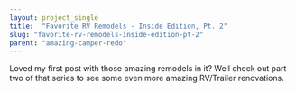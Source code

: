 ```yaml
---
layout: project_single
title:  "Favorite RV Remodels - Inside Edition, Pt. 2"
slug: "favorite-rv-remodels-inside-edition-pt-2"
parent: "amazing-camper-redo"
---
```

Loved my first post with those amazing remodels in it? Well check out part two of that series to see some even more amazing RV/Trailer renovations.
